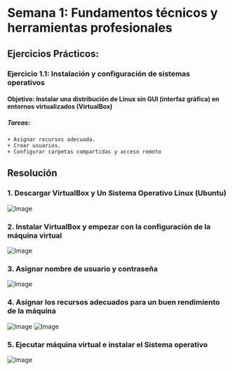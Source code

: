 # Semana 1: Fundamentos técnicos y herramientas profesionales
## Ejercicios Prácticos:
### Ejercicio 1.1: Instalación y configuración de sistemas operativos
#### Objetivo: Instalar una distribución de Linux sin GUI (interfaz gráfica) en entornos virtualizados (VirtualBox)
##### Tareas:
	+ Asignar recursos adecuada.
	+ Crear usuarios.
	+ Configurar carpetas compartidas y acceso remoto

## Resolución
### 1. Descargar VirtualBox y Un Sistema Operativo Linux (Ubuntu)
![Image](https://github.com/user-attachments/assets/a5879ea8-bd11-49e3-b1f1-5811e37ffe05)

### 2. Instalar VirtualBox y empezar con la configuración de la máquina virtual
![Image](https://github.com/user-attachments/assets/7ffa5911-391f-4ee9-9d12-a4b3b41bebc3)

### 3. Asignar nombre de usuario y contraseña
![Image](https://github.com/user-attachments/assets/4f456ef5-1769-4700-95cd-a1b0d400c10f)

### 4. Asignar los recursos adecuados para un buen rendimiento de la máquina
![Image](https://github.com/user-attachments/assets/be4be58c-3038-4220-960b-8b2d146e48e1)
![Image](https://github.com/user-attachments/assets/b7856464-58f4-49e1-abc8-d9b739870809)

### 5. Ejecutar máquina virtual e instalar el Sistema operativo
![Image](https://github.com/user-attachments/assets/fc0153e5-31d3-40b4-b133-e22fb12ad7c6)
